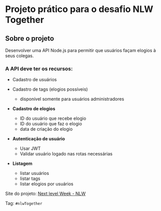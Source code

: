 # Projeto prático para o desafio NLW Together

## Sobre o projeto
Desenvolver uma API Node.js para permitir que usuários façam elogios à seus colegas.

### A API deve ter os recursos:

- Cadastro de usuários
- Cadastro de tags (elogios possíveis)
  - disponível somente para usuários administradores

- **Cadastro de elogios**
  - ID do usuário que recebe elogio
  - ID do usuário que faz o elogio
  - data de criação do elogio

- **Autenticação de usuário**
  - Usar JWT
  - Validar usuário logado nas rotas necessárias

- **Listagem**
  - listar usuários
  - listar tags
  - listar elogios por usuários

Site do projeto: [Next level Week - NLW](https://nextlevelweek.com/)

Tag: ```#nlwTogether```